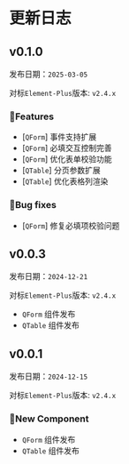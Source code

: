 # 更新日志
## v0.1.0 
发布日期：`2025-03-05`

对标`Element-Plus`版本: `v2.4.x`

### 🫧Features
- [`QForm`] 事件支持扩展
- [`QForm`] 必填交互控制完善
- [`QForm`]  优化表单校验功能
- [`QTable`] 分页参数扩展
- [`QTable`] 优化表格列渲染
### 🐞Bug fixes
- [`QForm`] 修复必填项校验问题

## v0.0.3 
发布日期：`2024-12-21`

对标`Element-Plus`版本: `v2.4.x`

 - `QForm` 组件发布 
 - `QTable` 组件发布

## v0.0.1 

发布日期：`2024-12-15`

对标`Element-Plus`版本: `v2.4.x`

### 🎉New Component
 - `QForm` 组件发布 
 - `QTable` 组件发布